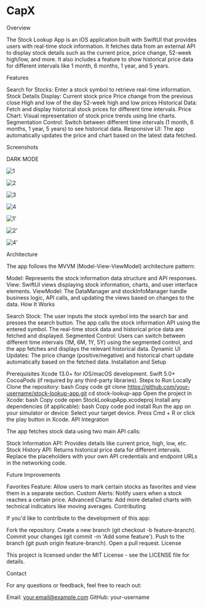 # CapX
 
Overview

The Stock Lookup App is an iOS application built with SwiftUI that provides users with real-time stock information. It fetches data from an external API to display stock details such as the current price, price change, 52-week high/low, and more. It also includes a feature to show historical price data for different intervals like 1 month, 6 months, 1 year, and 5 years.

Features

Search for Stocks: Enter a stock symbol to retrieve real-time information.
Stock Details Display:
Current stock price
Price change from the previous close
High and low of the day
52-week high and low prices
Historical Data: Fetch and display historical stock prices for different time intervals.
Price Chart: Visual representation of stock price trends using line charts.
Segmentation Control: Switch between different time intervals (1 month, 6 months, 1 year, 5 years) to see historical data.
Responsive UI: The app automatically updates the price and chart based on the latest data fetched.

Screenshots

DARK MODE

![1](https://github.com/user-attachments/assets/bdae2b0d-a35d-4e34-8813-9a86b9631005)

![2](https://github.com/user-attachments/assets/885d7dfc-648a-4e82-8cd9-1f8f1e9613f8)

![3](https://github.com/user-attachments/assets/73ee5496-75f1-496a-8be0-f12b1b9b378f)

![4](https://github.com/user-attachments/assets/fbe9f8f1-fe18-44e7-8093-69a4dd9df32a)

![1'](https://github.com/user-attachments/assets/4eb7b452-6f4e-4616-a77e-7956a4afd13c)

![2'](https://github.com/user-attachments/assets/9c1a58c5-fe9e-495f-8146-54167314e7f8)

![4'](https://github.com/user-attachments/assets/f1f43083-060e-47ce-b79b-5ba8fec74fe4)

Architecture

The app follows the MVVM (Model-View-ViewModel) architecture pattern:

Model: Represents the stock information data structure and API responses.
View: SwiftUI views displaying stock information, charts, and user interface elements.
ViewModel: The DataManager and stockInfoManager handle business logic, API calls, and updating the views based on changes to the data.
How It Works

Search Stock: The user inputs the stock symbol into the search bar and presses the search button.
The app calls the stock information API using the entered symbol.
The real-time stock data and historical price data are fetched and displayed.
Segmented Control: Users can switch between different time intervals (1M, 6M, 1Y, 5Y) using the segmented control, and the app fetches and displays the relevant historical data.
Dynamic UI Updates: The price change (positive/negative) and historical chart update automatically based on the fetched data.
Installation and Setup

Prerequisites
Xcode 13.0+ for iOS/macOS development.
Swift 5.0+
CocoaPods (if required by any third-party libraries).
Steps to Run Locally
Clone the repository:
bash
Copy code
git clone https://github.com/your-username/stock-lookup-app.git
cd stock-lookup-app
Open the project in Xcode:
bash
Copy code
open StockLookupApp.xcodeproj
Install any dependencies (if applicable):
bash
Copy code
pod install
Run the app on your simulator or device:
Select your target device.
Press Cmd + R or click the play button in Xcode.
API Integration

The app fetches stock data using two main API calls:

Stock Information API: Provides details like current price, high, low, etc.
Stock History API: Returns historical price data for different intervals.
Replace the placeholders with your own API credentials and endpoint URLs in the networking code.

Future Improvements

Favorites Feature: Allow users to mark certain stocks as favorites and view them in a separate section.
Custom Alerts: Notify users when a stock reaches a certain price.
Advanced Charts: Add more detailed charts with technical indicators like moving averages.
Contributing

If you'd like to contribute to the development of this app:

Fork the repository.
Create a new branch (git checkout -b feature-branch).
Commit your changes (git commit -m 'Add some feature').
Push to the branch (git push origin feature-branch).
Open a pull request.
License

This project is licensed under the MIT License - see the LICENSE file for details.

Contact

For any questions or feedback, feel free to reach out:

Email: your.email@example.com
GitHub: your-username

